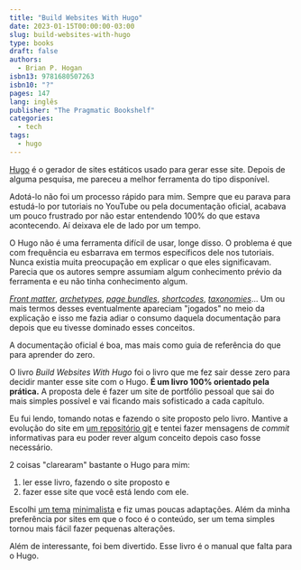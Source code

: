 ```yaml
---
title: "Build Websites With Hugo"
date: 2023-01-15T00:00:00-03:00
slug: build-websites-with-hugo
type: books
draft: false
authors:
  - Brian P. Hogan
isbn13: 9781680507263
isbn10: "?"
pages: 147
lang: inglês
publisher: "The Pragmatic Bookshelf"
categories:
  - tech
tags:
  - hugo
---
```

[Hugo](https://gohugo.io/) é o gerador de sites estáticos usado para gerar esse site. Depois de alguma pesquisa, me pareceu a melhor ferramenta do tipo disponível.

Adotá-lo não foi um processo rápido para mim. Sempre que eu parava para estudá-lo por tutoriais no YouTube ou pela documentação oficial, acabava um pouco frustrado por não estar entendendo 100% do que estava acontecendo. Aí deixava ele de lado por um tempo.

O Hugo não é uma ferramenta difícil de usar, longe disso. O problema é que com frequência eu esbarrava em termos específicos dele nos tutoriais. Nunca existia muita preocupação em explicar o que eles significavam. Parecia que os autores sempre assumiam algum conhecimento prévio da ferramenta e eu não tinha conhecimento algum.

[*Front matter*](https://gohugo.io/content-management/front-matter/), [*archetypes*](https://gohugo.io/content-management/archetypes/), [*page bundles*](https://gohugo.io/content-management/page-bundles/), [*shortcodes*](https://gohugo.io/content-management/shortcodes/), [*taxonomies*](https://gohugo.io/content-management/taxonomies/)... Um ou mais termos desses eventualmente apareciam "jogados" no meio da explicação e isso me fazia adiar o consumo daquela documentação para depois que eu tivesse dominado esses conceitos.

A documentação oficial é boa, mas mais como guia de referência do que para aprender do zero.

O livro *Build Websites With Hugo* foi o livro que me fez sair desse zero para decidir manter esse site com o Hugo. **É um livro 100% orientado pela prática.** A proposta dele é fazer um site de portfólio pessoal que sai do mais simples possível e vai ficando mais sofisticado a cada capítulo.

Eu fui lendo, tomando notas e fazendo o site proposto pelo livro. Mantive a evolução do site em [um repositório git](https://github.com/gmgall/hugo-example) e tentei fazer mensagens de *commit* informativas para eu poder rever algum conceito depois caso fosse necessário.

2 coisas "clarearam" bastante o Hugo para mim:

1. ler esse livro, fazendo o site proposto e
1. fazer esse site que você está lendo com ele.

Escolhi [um tema](https://themes.gohugo.io/themes/smol/) [minimalista](https://themes.gohugo.io/tags/minimal/) e fiz umas poucas adaptações. Além da minha preferência por sites em que o foco é o conteúdo, ser um tema simples tornou mais fácil fazer pequenas alterações.

Além de interessante, foi bem divertido. Esse livro é o manual que falta para o Hugo.
